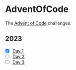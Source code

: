 # AdventOfCode
The [Advent of Code](https://adventofcode.com/) challenges.

## 2023
- [x] [Day 1](2023/AdventOfCode/Day1/Day1.cs)
- [ ] [Day 2](2023/AdventOfCode/Day2/Day1.cs)
- [ ] [Day 3](2023/AdventOfCode/Day3/Day3.cs)